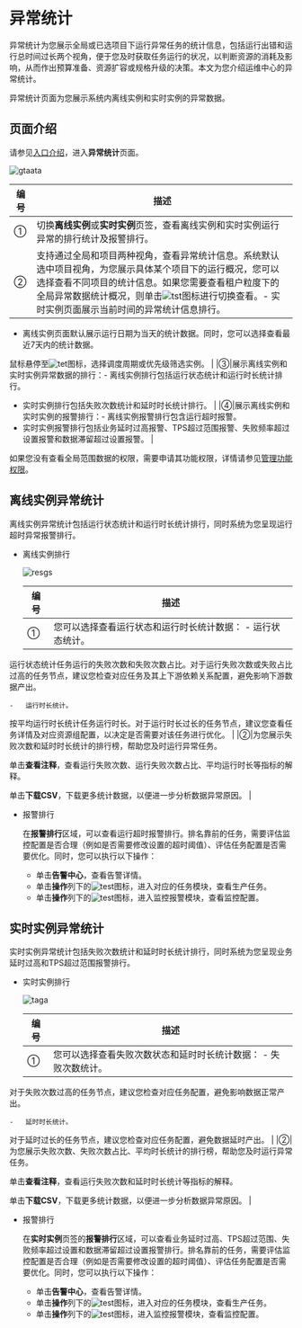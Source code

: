 # 异常统计

异常统计为您展示全局或已选项目下运行异常任务的统计信息，包括运行出错和运行总时间过长两个视角，便于您及时获取任务运行的状况，以判断资源的消耗及影响，从而作出预算准备、资源扩容或规格升级的决策。本文为您介绍运维中心的异常统计。

异常统计页面为您展示系统内离线实例和实时实例的异常数据。

## 页面介绍

请参见[入口介绍](/cn.zh-CN/运维中心/概述.md)，进入**异常统计**页面。

![gtaata](https://static-aliyun-doc.oss-accelerate.aliyuncs.com/assets/img/zh-CN/0965437061/p187313.png)

|编号|描述|
|--|--|
|①|切换**离线实例**或**实时实例**页签，查看离线实例和实时实例运行异常的排行统计及报警排行。|
|②|支持通过全局和项目两种视角，查看异常统计信息。系统默认选中项目视角，为您展示具体某个项目下的运行概况，您可以选择查看不同项目的统计信息。如果您需要查看租户粒度下的全局异常数据统计概况，则单击![tst](https://static-aliyun-doc.oss-accelerate.aliyuncs.com/assets/img/zh-CN/5929683061/p148450.png)图标进行切换查看。-   实时实例页面展示当前时间的异常统计信息排行。
-   离线实例页面默认展示运行日期为当天的统计数据。同时，您可以选择查看最近7天内的统计数据。

鼠标悬停至![tet](https://static-aliyun-doc.oss-accelerate.aliyuncs.com/assets/img/zh-CN/6290096061/p187315.png)图标，选择调度周期或优先级筛选实例。 |
|③|展示离线实例和实时实例异常数据的排行：-   离线实例排行包括运行状态统计和运行时长统计排行。
-   实时实例排行包括失败次数统计和延时时长统计排行。 |
|④|展示离线实例和实时实例的报警排行：-   离线实例报警排行包含运行超时报警。
-   实时实例报警排行包括业务延时过高报警、TPS超过范围报警、失败频率超过设置报警和数据滞留超过设置报警。 |

如果您没有查看全局范围数据的权限，需要申请其功能权限，详情请参见[管理功能权限](/cn.zh-CN/资产中心/权限管理/我的权限/操作功能权限.md)。

## 离线实例异常统计

离线实例异常统计包括运行状态统计和运行时长统计排行，同时系统为您呈现运行超时异常报警排行。

-   离线实例排行

    ![resgs](https://static-aliyun-doc.oss-accelerate.aliyuncs.com/assets/img/zh-CN/6290096061/p148557.png)

    |编号|描述|
    |--|--|
    |①|您可以选择查看运行状态和运行时长统计数据：    -   运行状态统计。

运行状态统计任务运行的失败次数和失败次数占比。对于运行失败次数或失败占比过高的任务节点，建议您检查对应任务及其上下游依赖关系配置，避免影响下游数据产出。

    -   运行时长统计。

按平均运行时长统计任务运行时长。对于运行时长过长的任务节点，建议您查看任务详情及对应资源组配置，以决定是否需要对该任务进行优化。 |
    |②|为您展示失败次数和延时时长统计的排行榜，帮助您及时运行异常任务。

单击**查看注释**，查看运行失败次数、运行失败次数占比、平均运行时长等指标的解释。

单击**下载CSV**，下载更多统计数据，以便进一步分析数据异常原因。 |

-   报警排行

    在**报警排行**区域，可以查看运行超时报警排行。排名靠前的任务，需要评估监控配置是否合理（例如是否需要修改设置的超时阈值）、评估任务配置是否需要优化。同时，您可以执行以下操作：

    -   单击**告警中心**，查看告警详情。
    -   单击**操作**列下的![test](https://static-aliyun-doc.oss-accelerate.aliyuncs.com/assets/img/zh-CN/6039683061/p148593.png)图标，进入对应的任务模块，查看生产任务。
    -   单击**操作**列下的![test](https://static-aliyun-doc.oss-accelerate.aliyuncs.com/assets/img/zh-CN/6039683061/p148595.png)图标，进入监控报警模块，查看监控配置。

## 实时实例异常统计

实时实例异常统计包括失败次数统计和延时时长统计排行，同时系统为您呈现业务延时过高和TPS超过范围报警排行。

-   实时实例排行

    ![taga](https://static-aliyun-doc.oss-accelerate.aliyuncs.com/assets/img/zh-CN/6290096061/p187325.png)

    |编号|描述|
    |--|--|
    |①|您可以选择查看失败次数状态和延时时长统计数据：    -   失败次数统计。

对于失败次数过高的任务节点，建议您检查对应任务配置，避免影响数据正常产出。

    -   延时时长统计。

对于延时过长的任务节点，建议您检查对应任务配置，避免数据延时产出。 |
    |②|为您展示失败次数、失败次数占比、平均时长统计的排行榜，帮助您及时运行异常任务。

单击**查看注释**，查看运行失败次数和延时时长统计等指标的解释。

单击**下载CSV**，下载更多统计数据，以便进一步分析数据异常原因。 |

-   报警排行

    在**实时实例**页签的**报警排行**区域，可以查看业务延时过高、TPS超过范围、失败频率超过设置和数据滞留超过设置报警排行。排名靠前的任务，需要评估监控配置是否合理（例如是否需要修改设置的超时阈值）、评估任务配置是否需要优化。同时，您可以执行以下操作：

    -   单击**告警中心**，查看告警详情。
    -   单击**操作**列下的![test](https://static-aliyun-doc.oss-accelerate.aliyuncs.com/assets/img/zh-CN/6039683061/p148593.png)图标，进入对应的任务模块，查看生产任务。
    -   单击**操作**列下的![test](https://static-aliyun-doc.oss-accelerate.aliyuncs.com/assets/img/zh-CN/6039683061/p148595.png)图标，进入监控报警模块，查看监控配置。

